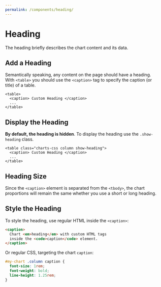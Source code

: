 ```yaml
---
permalink: /components/heading/
---
```


# Heading

The heading briefly describes the chart content and its data.

## Add a Heading

Semantically speaking, any content on the page should have a heading. With `<table>` you should use the `<caption>` tag to specify the caption (or title) of a table.

```html{2}
<table>
  <caption> Custom Heading </caption>
  ...
</table>
```

## Display the Heading

**By default, the heading is hidden**. To display the heading use the `.show-heading` class.

```html{1}
<table class="charts-css column show-heading">
  <caption> Custom Heading </caption>
  ...
</table>
```

<v-row>

<code-example code-example-id="heading-example-1">
<template v-slot:css-code>
#heading-example-1  {
  width: 100%;
  max-width: 300px;
  margin: 0 auto;
}
#heading-example-1 .column tbody {
	aspect-ratio: 4 / 3;
}
</template>
<template v-slot:html-code>
<div id="heading-example-1">
  <table class="charts-css column">
    <caption> Hidden Chart Heading </caption>
    <thead>
      <tr>
        <th scope="col"> Year </th>
        <th scope="col"> Progress </th>
      </tr>
    </thead>
    <tbody>
      <tr>
        <th scope="row"> 2016 </th>
        <td style="--size: 0.2"> </td>
      </tr>
      <tr>
        <th scope="row"> 2017 </th>
        <td style="--size: 0.4"> </td>
      </tr>
      <tr>
        <th scope="row"> 2018 </th>
        <td style="--size: 0.6"> </td>
      </tr>
      <tr>
        <th scope="row"> 2019 </th>
        <td style="--size: 0.8"> </td>
      </tr>
      <tr>
        <th scope="row"> 2020 </th>
        <td style="--size: 1"> </td>
      </tr>
    </tbody>
  </table>
</div>
</template>
</code-example>

<code-example code-example-id="heading-example-2">
<template v-slot:css-code>
#heading-example-2 {
  width: 100%;
  max-width: 300px;
  margin: 0 auto;
}
#heading-example-2 .column tbody {
	aspect-ratio: 4 / 3;
}
</template>
<template v-slot:html-code>
<div id="heading-example-2">
  <table class="charts-css column show-heading">
    <caption> Visible Chart Heading </caption>
    <thead>
      <tr>
        <th scope="col"> Year </th>
        <th scope="col"> Progress </th>
      </tr>
    </thead>
    <tbody>
      <tr>
        <th scope="row"> 2016 </th>
        <td style="--size: 0.2"> </td>
      </tr>
      <tr>
        <th scope="row"> 2017 </th>
        <td style="--size: 0.4"> </td>
      </tr>
      <tr>
        <th scope="row"> 2018 </th>
        <td style="--size: 0.6"> </td>
      </tr>
      <tr>
        <th scope="row"> 2019 </th>
        <td style="--size: 0.8"> </td>
      </tr>
      <tr>
        <th scope="row"> 2020 </th>
        <td style="--size: 1"> </td>
      </tr>
    </tbody>
  </table>
</div>
</template>
</code-example>

</v-row>

## Heading Size

Since the `<caption>` element is separated from the `<tbody>`, the chart proportions will remain the same whether you use a short or long heading.

<v-row>

<code-example code-example-id="heading-example-3">
<template v-slot:css-code>
#heading-example-3 {
  width: 100%;
  max-width: 300px;
  margin: 0 auto;
}
#heading-example-3 .column tbody {
	aspect-ratio: 4 / 3;
}
</template>
<template v-slot:html-code>
<div id="heading-example-3">
  <table class="charts-css column show-heading">
    <caption> Short heading </caption>
    <thead>
      <tr>
        <th scope="col"> Year </th>
        <th scope="col"> Progress </th>
      </tr>
    </thead>
    <tbody>
      <tr>
        <th scope="row"> 2016 </th>
        <td style="--size: 0.2"> </td>
      </tr>
      <tr>
        <th scope="row"> 2017 </th>
        <td style="--size: 0.4"> </td>
      </tr>
      <tr>
        <th scope="row"> 2018 </th>
        <td style="--size: 0.6"> </td>
      </tr>
      <tr>
        <th scope="row"> 2019 </th>
        <td style="--size: 0.8"> </td>
      </tr>
      <tr>
        <th scope="row"> 2020 </th>
        <td style="--size: 1"> </td>
      </tr>
    </tbody>
  </table>
</div>
</template>
</code-example>

<code-example code-example-id="heading-example-4">
<template v-slot:css-code>
#heading-example-4 {
  width: 100%;
  max-width: 300px;
  margin: 0 auto;
}
#heading-example-4 .column tbody {
	aspect-ratio: 4 / 3;
}
</template>
<template v-slot:html-code>
<div id="heading-example-4">
  <table class="charts-css column show-heading">
    <caption> A lengthy chart heading that spans across multiple lines </caption>
    <thead>
      <tr>
        <th scope="col"> Year </th>
        <th scope="col"> Progress </th>
      </tr>
    </thead>
    <tbody>
      <tr>
        <th scope="row"> 2016 </th>
        <td style="--size: 0.2"> </td>
      </tr>
      <tr>
        <th scope="row"> 2017 </th>
        <td style="--size: 0.4"> </td>
      </tr>
      <tr>
        <th scope="row"> 2018 </th>
        <td style="--size: 0.6"> </td>
      </tr>
      <tr>
        <th scope="row"> 2019 </th>
        <td style="--size: 0.8"> </td>
      </tr>
      <tr>
        <th scope="row"> 2020 </th>
        <td style="--size: 1"> </td>
      </tr>
    </tbody>
  </table>
</div>
</template>
</code-example>

</v-row>

## Style the Heading

To style the heading, use regular HTML inside the `<caption>`:

```html
<caption>
  Chart <em>heading</em> with custom HTML tags
  inside the <code>caption</code> element.
</caption>
```

Or regular CSS, targeting the chart `caption`:

```css
#my-chart .column caption {
  font-size: 1rem;
  font-weight: bold;
  line-height: 1.25rem;
}
```

<v-row>

<code-example code-example-id="heading-example-5">
<template v-slot:css-code>
#heading-example-5 {
  width: 100%;
  max-width: 300px;
  margin: 0 auto;
}
#heading-example-5 .column tbody {
	aspect-ratio: 4 / 3;
}
#heading-example-5 .column caption {
  font-size: 1rem;
  font-weight: bold;
  line-height: 1.25rem;
  padding-block: 10px;
}
</template>
<template v-slot:html-code>
<div id="heading-example-5">
  <table class="charts-css column show-heading">
    <caption> Chart heading styled with custom CSS </caption>
    <thead>
      <tr>
        <th scope="col"> Year </th>
        <th scope="col"> Progress </th>
      </tr>
    </thead>
    <tbody>
      <tr>
        <th scope="row"> 2016 </th>
        <td style="--size: 0.2"> </td>
      </tr>
      <tr>
        <th scope="row"> 2017 </th>
        <td style="--size: 0.4"> </td>
      </tr>
      <tr>
        <th scope="row"> 2018 </th>
        <td style="--size: 0.6"> </td>
      </tr>
      <tr>
        <th scope="row"> 2019 </th>
        <td style="--size: 0.8"> </td>
      </tr>
      <tr>
        <th scope="row"> 2020 </th>
        <td style="--size: 1"> </td>
      </tr>
    </tbody>
  </table>
</div>
</template>
</code-example>

<code-example code-example-id="heading-example-6">
<template v-slot:css-code>
#heading-example-6 {
  width: 100%;
  max-width: 300px;
  margin: 0 auto;
}
#heading-example-6 .column tbody {
	aspect-ratio: 4 / 3;
}
#heading-example-6 .column caption {
  padding-block: 10px;
}
</template>
<template v-slot:html-code>
<div id="heading-example-6">
  <table class="charts-css column show-heading">
    <caption>
      <strong>Chart heading</strong> styled with <em>HTML</em> tags
    </caption>
    <thead>
      <tr>
        <th scope="col"> Year </th>
        <th scope="col"> Progress </th>
      </tr>
    </thead>
    <tbody>
      <tr>
        <th scope="row"> 2016 </th>
        <td style="--size: 0.2"> </td>
      </tr>
      <tr>
        <th scope="row"> 2017 </th>
        <td style="--size: 0.4"> </td>
      </tr>
      <tr>
        <th scope="row"> 2018 </th>
        <td style="--size: 0.6"> </td>
      </tr>
      <tr>
        <th scope="row"> 2019 </th>
        <td style="--size: 0.8"> </td>
      </tr>
      <tr>
        <th scope="row"> 2020 </th>
        <td style="--size: 1"> </td>
      </tr>
    </tbody>
  </table>
</div>
</template>
</code-example>

</v-row>